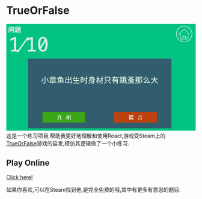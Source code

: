 # TrueOrFalse

![](./img/demo.PNG)
这是一个练习项目,帮助我更好地理解和使用React,游戏受Steam上的[TrueOrFalse](http://store.steampowered.com/app/521340/)游戏的启发,模仿其逻辑做了一个小练习.

## Play Online

[Click here!](http://drgao.xyz/TrueOrFalse/)

如果你喜欢,可以在Steam找到他,是完全免费的哦,其中有更多有意思的题目.
